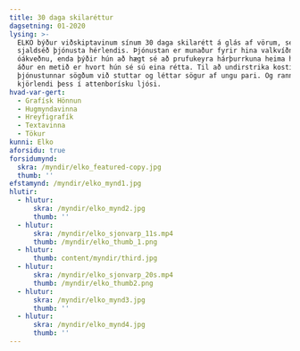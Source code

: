 ```yaml
---
title: 30 daga skilaréttur
dagsetning: 01-2020
lysing: >-
  ELKO býður viðskiptavinum sínum 30 daga skilarétt á glás af vörum, sem er
  sjaldséð þjónusta hérlendis. Þjónustan er munaður fyrir hina valkvíðnu og
  óákveðnu, enda þýðir hún að hægt sé að prufukeyra hárþurrkuna heima hjá sér
  áður en metið er hvort hún sé sú eina rétta. Til að undirstrika kosti
  þjónustunnar sögðum við stuttar og léttar sögur af ungu pari. Og rannsökuðum
  kjörlendi þess í attenborísku ljósi.
hvad-var-gert:
  - Grafísk Hönnun
  - Hugmyndavinna
  - Hreyfigrafík
  - Textavinna
  - Tökur
kunni: Elko
aforsidu: true
forsidumynd:
  skra: /myndir/elko_featured-copy.jpg
  thumb: ''
efstamynd: /myndir/elko_mynd1.jpg
hlutir:
  - hlutur:
      skra: /myndir/elko_mynd2.jpg
      thumb: ''
  - hlutur:
      skra: /myndir/elko_sjonvarp_11s.mp4
      thumb: /myndir/elko_thumb_1.png
  - hlutur:
      thumb: content/myndir/third.jpg
  - hlutur:
      skra: /myndir/elko_sjonvarp_20s.mp4
      thumb: /myndir/elko_thumb2.png
  - hlutur:
      skra: /myndir/elko_mynd3.jpg
      thumb: ''
  - hlutur:
      skra: /myndir/elko_mynd4.jpg
      thumb: ''
---
```



